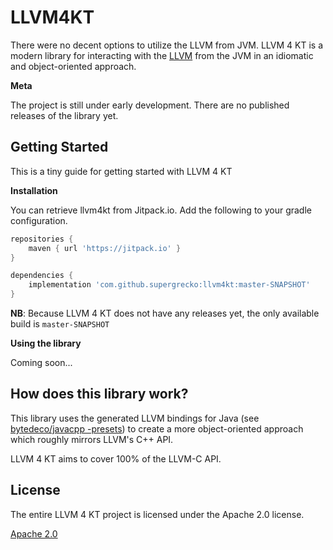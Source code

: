 # LLVM4KT

There were no decent options to utilize the LLVM from JVM. LLVM 4 KT is a
modern library for interacting with the [LLVM](https://llvm.org) from the JVM
in an idiomatic and object-oriented approach.

**Meta**

The project is still under early development. There are no published releases
of the library yet. 

## Getting Started

This is a tiny guide for getting started with LLVM 4 KT

**Installation**

You can retrieve llvm4kt from Jitpack.io. Add the following to your gradle
configuration.

```groovy
repositories {
    maven { url 'https://jitpack.io' }
}

dependencies {
    implementation 'com.github.supergrecko:llvm4kt:master-SNAPSHOT'
}
```

**NB**: Because LLVM 4 KT does not have any releases yet, the only available
build is `master-SNAPSHOT`

**Using the library**

Coming soon...

## How does this library work?

This library uses the generated LLVM bindings for Java (see [bytedeco/javacpp
-presets](https://github.com/bytedeco/javacpp-presets/tree/master/llvm)) to
create a more object-oriented approach which roughly mirrors LLVM's C++ API.

LLVM 4 KT aims to cover 100% of the LLVM-C API.

## License

The entire LLVM 4 KT project is licensed under the Apache 2.0 license.

[Apache 2.0](LICENSE)
